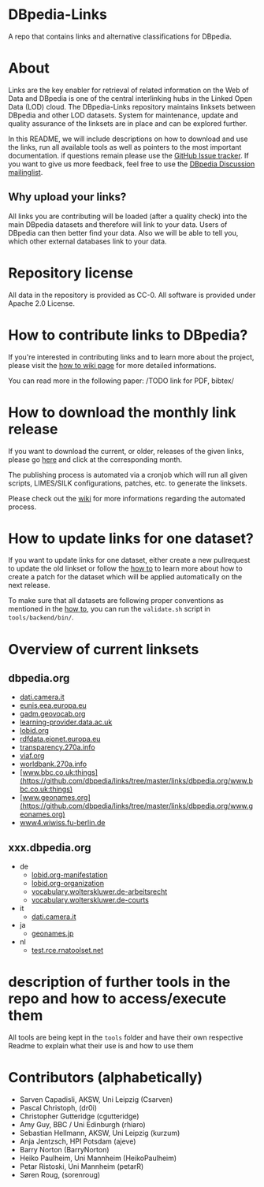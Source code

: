 DBpedia-Links
=============
A repo that contains links and alternative classifications for DBpedia.

# About

Links are the key enabler for retrieval of related information on the Web of Data and DBpedia is one of the central interlinking hubs in the Linked Open Data (LOD) cloud. The DBpedia-Links repository maintains linksets between DBpedia and other LOD datasets. System for maintenance, update and quality assurance of the linksets are in place and can be explored further.

In this README, we will include descriptions on how to download and use the links, run all available tools as well as pointers to the most important documentation. if questions remain please use the [GitHub Issue tracker](http://github.com/dbpedia/dbpedia-links/issues). If you want to give us more feedback, feel free to use the [DBpedia Discussion mailinglist](http://lists.sourceforge.net/lists/listinfo/dbpedia-discussion).

## Why upload your links?
All links you are contributing will be loaded (after a quality check) into the main DBpedia datasets and therefore will link to your data. Users of DBpedia can then better find your data. Also we will be able to tell you, which other external databases link to your data. 

# Repository license
All data in the repository is provided as CC-0. All software is provided under Apache 2.0 License.

# How to contribute links to DBpedia?
If you're interested in contributing links and to learn more about the project, please visit the [how to wiki page](https://github.com/dbpedia/links/wiki/How-To-Contribute-Links-to-DBpedia) for more detailed informations. 

You can read more in the following paper:
/TODO link for PDF, bibtex/


# How to download the monthly link release
If you want to download the current, or older, releases of the given links, please go [here](http://downloads.dbpedia.org/links/) and click at the corresponding month.

The publishing process is automated via a cronjob which will run all given scripts, LIMES/SILK configurations, patches, etc. to generate the linksets.

Please check out the [wiki](https://github.com/dbpedia/links/wiki) for more informations regarding the automated process.

# How to update links for one dataset?
If you want to update links for one dataset, either create a new pullrequest to update the old linkset or follow the [how to](https://github.com/dbpedia/links/wiki/How-To-Contribute-Links-to-DBpedia) to learn more about how to create a patch for the dataset which will be applied automatically on the next release.

To make sure that all datasets are following proper conventions as mentioned in the [how to](https://github.com/dbpedia/links/wiki/How-To-Contribute-Links-to-DBpedia), you can run the `validate.sh` script in `tools/backend/bin/`.

# Overview of current linksets

## dbpedia.org
* [dati.camera.it](https://github.com/dbpedia/links/tree/master/links/dbpedia.org/dati.camera.it)
* [eunis.eea.europa.eu](https://github.com/dbpedia/links/tree/master/links/dbpedia.org/eunis.eea.europa.eu)
* [gadm.geovocab.org](https://github.com/dbpedia/links/tree/master/links/dbpedia.org/gadm.geovocab.org)
* [learning-provider.data.ac.uk](https://github.com/dbpedia/links/tree/master/links/dbpedia.org/learning-provider.data.ac.uk)
* [lobid.org](https://github.com/dbpedia/links/tree/master/links/dbpedia.org/lobid.org)
* [rdfdata.eionet.europa.eu](https://github.com/dbpedia/links/tree/master/links/dbpedia.org/rdfdata.eionet.europa.eu)
* [transparency.270a.info](https://github.com/dbpedia/links/tree/master/links/dbpedia.org/transparency.270a.info)
* [viaf.org](https://github.com/dbpedia/links/tree/master/links/dbpedia.org/viaf.org)
* [worldbank.270a.info](https://github.com/dbpedia/links/tree/master/links/dbpedia.org/worldbank.270a.info)
* [www.bbc.co.uk:things](https://github.com/dbpedia/links/tree/master/links/dbpedia.org/www.bbc.co.uk:things)
* [www.geonames.org](https://github.com/dbpedia/links/tree/master/links/dbpedia.org/www.geonames.org)
* [www4.wiwiss.fu-berlin.de](https://github.com/dbpedia/links/tree/master/links/dbpedia.org/www4.wiwiss.fu-berlin.de)

## xxx.dbpedia.org
* de
    * [lobid.org-manifestation](https://github.com/dbpedia/links/tree/master/links/xxx.dbpedia.org/de/lobid.org-manifestation)
    * [lobid.org-organization](https://github.com/dbpedia/links/tree/master/links/xxx.dbpedia.org/de/lobid.org-organization)
    * [vocabulary.wolterskluwer.de-arbeitsrecht](https://github.com/dbpedia/links/tree/master/links/xxx.dbpedia.org/de/vocabulary.wolterskluwer.de-arbeitsrecht)
    * [vocabulary.wolterskluwer.de-courts](https://github.com/dbpedia/links/tree/master/links/xxx.dbpedia.org/de/vocabulary.wolterskluwer.de-courts)
* it
    * [dati.camera.it](https://github.com/dbpedia/links/tree/master/links/xxx.dbpedia.org/it/dati.camera.it)
* ja
    * [geonames.jp](https://github.com/dbpedia/links/tree/master/links/xxx.dbpedia.org/ja/geonames.jp)
* nl
    * [test.rce.rnatoolset.net](https://github.com/dbpedia/links/tree/master/links/xxx.dbpedia.org/nl/test.rce.rnatoolset.net)

# description of further tools in the repo and how to access/execute them
All tools are being kept in the `tools` folder and have their own respective Readme to explain what their use is and how to use them

# Contributors (alphabetically)

- Sarven Capadisli, AKSW, Uni Leipzig (Csarven)
- Pascal Christoph, (dr0i)
- Christopher Gutteridge (cgutteridge)
- Amy Guy, BBC / Uni Edinburgh (rhiaro)
- Sebastian Hellmann, AKSW, Uni Leipzig (kurzum)
- Anja Jentzsch, HPI Potsdam (ajeve)
- Barry Norton (BarryNorton)
- Heiko Paulheim, Uni Mannheim (HeikoPaulheim)
- Petar Ristoski, Uni Mannheim (petarR)
- Søren Roug, (sorenroug)

